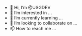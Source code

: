 - 👋 Hi, I’m @USGDEV
- 👀 I’m interested in ...
- 🌱 I’m currently learning ...
- 💞️ I’m looking to collaborate on ...
- 📫 How to reach me ...

<!---
USGDEV/USGDEV is a ✨ special ✨ repository because its `README.md` (this file) appears on your GitHub profile.
You can click the Preview link to take a look at your changes.
--->
